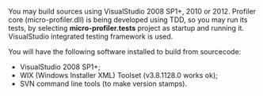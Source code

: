 You may build sources using VisualStudio 2008 SP1+, 2010 or 2012. Profiler core (micro-profiler.dll) is being developed using TDD, so you may run its tests, by selecting **micro-profiler.tests** project as startup and running it. VisualStudio integrated testing framework is used.

You will have the following software installed to build from sourcecode:
  * VisualStudio 2008 SP1+;
  * WIX (Windows Installer XML) Toolset (v3.8.1128.0 works ok);
  * SVN command line tools (to make version stamps).